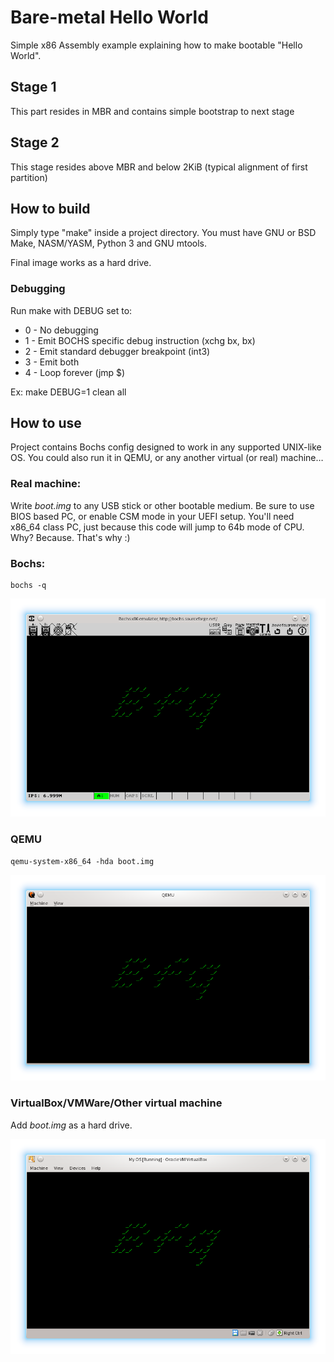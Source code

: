 # Bare-metal Hello World

Simple x86 Assembly example explaining how to make bootable "Hello World".

## Stage 1
This part resides in MBR and contains simple bootstrap to next stage

## Stage 2
This stage resides above MBR and below 2KiB (typical alignment of first
partition)

## How to build
Simply type "make" inside a project directory. You must have GNU or BSD Make,
NASM/YASM, Python 3 and GNU mtools.

Final image works as a hard drive.

### Debugging
Run make with DEBUG set to:

- 0 - No debugging
- 1 - Emit BOCHS specific debug instruction (xchg bx, bx)
- 2 - Emit standard debugger breakpoint (int3)
- 3 - Emit both
- 4 - Loop forever (jmp $)

Ex: make DEBUG=1 clean all

## How to use
Project contains Bochs config designed to work in any supported UNIX-like OS.
You could also run it in QEMU, or any another virtual (or real) machine…

### Real machine:
Write *boot.img* to any USB stick or other bootable medium.
Be sure to use BIOS based PC, or enable CSM mode in your UEFI setup.
You'll need x86_64 class PC, just because this code will jump to 64b mode of CPU.
Why? Because. That's why :)

### Bochs:

    bochs -q

![BOCHS](screenshot-bochs.png)


### QEMU

    qemu-system-x86_64 -hda boot.img

![QEMU](screenshot-qemu.png)

### VirtualBox/VMWare/Other virtual machine

Add *boot.img* as a hard drive.

![VirtualBox](screenshot-vbox.png)
